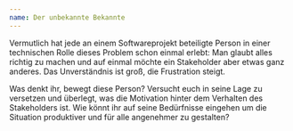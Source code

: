 ```yaml
---
name: Der unbekannte Bekannte
---
```

Vermutlich hat jede an einem Softwareprojekt beteiligte Person in einer technischen Rolle dieses Problem schon einmal erlebt: Man glaubt alles richtig zu machen und auf einmal möchte ein Stakeholder aber etwas ganz anderes. Das Unverständnis ist groß, die Frustration steigt. 

Was denkt ihr, bewegt diese Person? Versucht euch in seine Lage zu versetzen und überlegt, was die Motivation hinter dem Verhalten des Stakeholders ist. Wie könnt ihr auf seine Bedürfnisse eingehen um die Situation produktiver und für alle angenehmer zu gestalten?